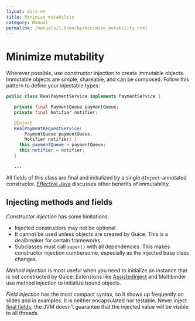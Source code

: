 ```yaml
---
layout: docs-en
title: Minimize mutability
category: Manual
permalink: /manuals/1.0/en/bp/minimize_mutability.html
---
```

# Minimize mutability

Wherever possible, use constructor injection to create immutable objects.
Immutable objects are simple, shareable, and can be composed. Follow this
pattern to define your injectable types:

```java
public class RealPaymentService implements PaymentService {

   private final PaymentQueue paymentQueue;
   private final Notifier notifier;

   @Inject
   RealPaymentRequestService(
       PaymentQueue paymentQueue,
       Notifier notifier) {
     this.paymentQueue = paymentQueue;
     this.notifier = notifier;
   }

   ...
```

All fields of this class are final and initialized by a single
`@Inject`-annotated constructor.
[Effective Java](http://www.amazon.com/Effective-Java-Edition-Joshua-Bloch/dp/0321356683)
discusses other benefits of immutability.

## Injecting methods and fields

*Constructor injection* has some limitations:

*   Injected constructors may not be optional.
*   It cannot be used unless objects are created by Guice. This is a dealbreaker
    for certain frameworks.
*   Subclasses must call `super()` with all dependencies. This makes constructor
    injection cumbersome, especially as the injected base class changes.

*Method injection* is most useful when you need to initialize an instance that
is not constructed by Guice. Extensions like [AssistedInject](AssistedInject)
and Multibinder use method injection to initialize bound objects.

*Field injection* has the most compact syntax, so it shows up frequently on
slides and in examples. It is neither encapsulated nor testable. Never inject
[final fields](https://github.com/google/guice/issues/245); the JVM doesn't
guarantee that the injected value will be visible to all threads.
